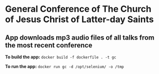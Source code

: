 # General Conference of The Church of Jesus Christ of Latter-day Saints
## App downloads mp3 audio files of all talks from the most recent conference

**To build the app:**
`docker build -f dockerfile . -t gc`

**To run the app:**
`docker run gc -d /opt/selenium/ -o /tmp`